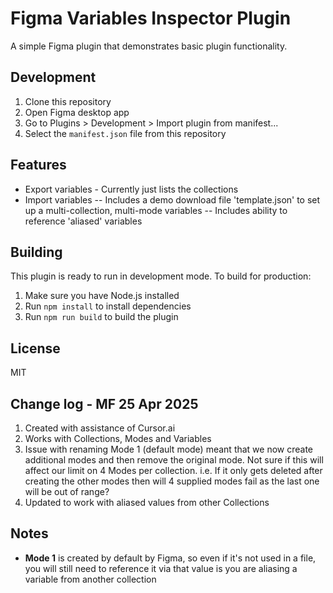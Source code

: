 # Figma Variables Inspector Plugin

A simple Figma plugin that demonstrates basic plugin functionality.

## Development

1. Clone this repository
2. Open Figma desktop app
3. Go to Plugins > Development > Import plugin from manifest...
4. Select the `manifest.json` file from this repository

## Features

- Export variables - Currently just lists the collections
- Import variables 
-- Includes a demo download file 'template.json' to set up a multi-collection, multi-mode variables 
-- Includes ability to reference 'aliased' variables 

## Building

This plugin is ready to run in development mode. To build for production:

1. Make sure you have Node.js installed
2. Run `npm install` to install dependencies
3. Run `npm run build` to build the plugin

## License

MIT 

## Change log - MF 25 Apr 2025

1. Created with assistance of Cursor.ai
2. Works with Collections, Modes and Variables
3. Issue with renaming Mode 1 (default mode) meant that we now create additional modes and then remove the original mode. Not sure if this will affect our limit on 4 Modes per collection. i.e. If it only gets deleted after creating the other modes then will 4 supplied modes fail as the last one will be out of range?
4. Updated to work with aliased values from other Collections

## Notes
- **Mode 1** is created by default by Figma, so even if it's not used in a file, you will still need to reference it via that value is you are aliasing a variable from another collection
